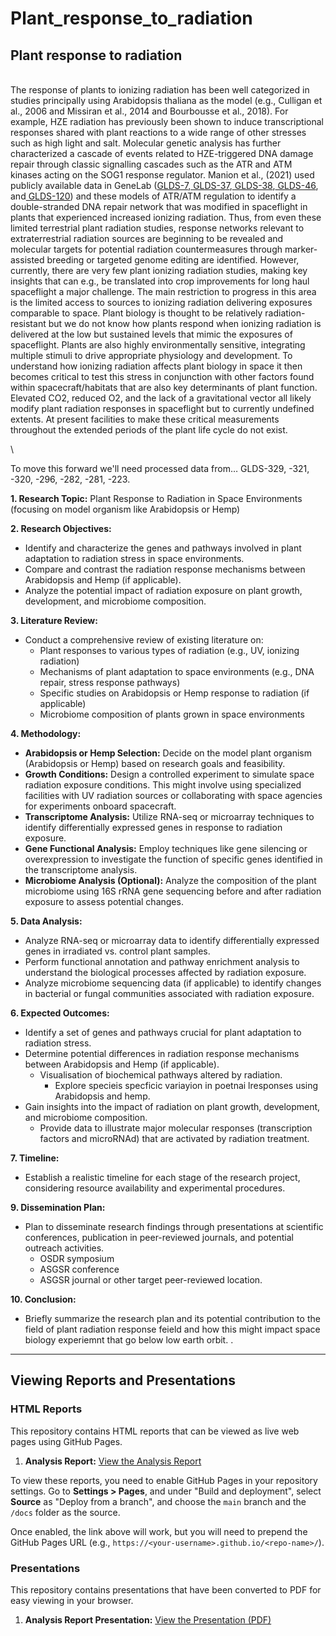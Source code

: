 # Plant\_response\_to\_radiation

## Plant response to radiation

\
The response of plants to ionizing radiation has been well categorized in studies principally using Arabidopsis thaliana as the model (e.g., Culligan et al., 2006 and Missiran et al., 2014 and Bourbousse et al., 2018). For example, HZE radiation has previously been shown to induce transcriptional responses shared with plant reactions to a wide range of other stresses such as high light and salt. Molecular genetic analysis has further characterized a cascade of events related to HZE-triggered DNA damage repair through classic signalling cascades such as the ATR and ATM kinases acting on the SOG1 response regulator. Manion et al., (2021) used publicly available data in GeneLab ([GLDS-7](https://genelab-data.ndc.nasa.gov/genelab/accession/GLDS-7/),[ GLDS-37](https://genelab-data.ndc.nasa.gov/genelab/accession/GLDS-37/),[ GLDS-38](https://genelab-data.ndc.nasa.gov/genelab/accession/GLDS-38/),[ GLDS-46](https://genelab-data.ndc.nasa.gov/genelab/accession/GLDS-46/), and[ GLDS-120](https://genelab-data.ndc.nasa.gov/genelab/accession/GLDS-120/)) and these models of ATR/ATM regulation to identify a double-stranded DNA repair network that was modified in spaceflight in plants that experienced increased ionizing radiation. Thus, from even these limited terrestrial plant radiation studies, response networks relevant to extraterrestrial radiation sources are beginning to be revealed and molecular targets for potential radiation countermeasures through marker-assisted breeding or targeted genome editing are identified. However, currently, there are very few plant ionizing radiation studies, making key insights that can e.g., be translated into crop improvements for long haul spaceflight a major challenge. The main restriction to progress in this area is the limited access to sources to ionizing radiation delivering exposures comparable to space. Plant biology is thought to be relatively radiation-resistant but we do not know how plants respond when ionizing radiation is delivered at the low but sustained levels that mimic the exposures of spaceflight. Plants are also highly environmentally sensitive, integrating multiple stimuli to drive appropriate physiology and development. To understand how ionizing radiation affects plant biology in space it then becomes critical to test this stress in conjunction with other factors found within spacecraft/habitats that are also key determinants of plant function. Elevated CO2, reduced O2, and the lack of a gravitational vector all likely modify plant radiation responses in spaceflight but to currently undefined extents. At present facilities to make these critical measurements throughout the extended periods of the plant life cycle do not exist.

\


To move this forward we'll need processed data from… GLDS-329, -321, -320, -296, -282, -281, -223.



**1. Research Topic:** Plant Response to Radiation in Space Environments (focusing on model organism like Arabidopsis or Hemp)

**2. Research Objectives:**

* Identify and characterize the genes and pathways involved in plant adaptation to radiation stress in space environments.
* Compare and contrast the radiation response mechanisms between Arabidopsis and Hemp (if applicable).
* Analyze the potential impact of radiation exposure on plant growth, development, and microbiome composition.

**3. Literature Review:**

* Conduct a comprehensive review of existing literature on:
  * Plant responses to various types of radiation (e.g., UV, ionizing radiation)
  * Mechanisms of plant adaptation to space environments (e.g., DNA repair, stress response pathways)
  * Specific studies on Arabidopsis or Hemp response to radiation (if applicable)
  * Microbiome composition of plants grown in space environments

**4. Methodology:**

* **Arabidopsis or Hemp Selection:** Decide on the model plant organism (Arabidopsis or Hemp) based on research goals and feasibility.
* **Growth Conditions:** Design a controlled experiment to simulate space radiation exposure conditions. This might involve using specialized facilities with UV radiation sources or collaborating with space agencies for experiments onboard spacecraft.
* **Transcriptome Analysis:** Utilize RNA-seq or microarray techniques to identify differentially expressed genes in response to radiation exposure.
* **Gene Functional Analysis:** Employ techniques like gene silencing or overexpression to investigate the function of specific genes identified in the transcriptome analysis.
* **Microbiome Analysis (Optional):** Analyze the composition of the plant microbiome using 16S rRNA gene sequencing before and after radiation exposure to assess potential changes.

**5. Data Analysis:**

* Analyze RNA-seq or microarray data to identify differentially expressed genes in irradiated vs. control plant samples.
* Perform functional annotation and pathway enrichment analysis to understand the biological processes affected by radiation exposure.
* Analyze microbiome sequencing data (if applicable) to identify changes in bacterial or fungal communities associated with radiation exposure.

**6. Expected Outcomes:**

* Identify a set of genes and pathways crucial for plant adaptation to radiation stress.
* Determine potential differences in radiation response mechanisms between Arabidopsis and Hemp (if applicable).
  * Visualisation of biochemical pathways altered by radiation.&#x20;
    * Explore specieis specficic variayion in poetnai lresponses using Arabidopsis and hemp.&#x20;
* Gain insights into the impact of radiation on plant growth, development, and microbiome composition.
  * Provide data to illustrate major molecular responses (transcription factors and microRNAd) that are activated by radiation treatment.&#x20;

**7. Timeline:**

* Establish a realistic timeline for each stage of the research project, considering resource availability and experimental procedures.

**9. Dissemination Plan:**

* Plan to disseminate research findings through presentations at scientific conferences, publication in peer-reviewed journals, and potential outreach activities.
  * OSDR symposium
  * ASGSR conference
  * ASGSR journal or other target peer-reviewed location.&#x20;

**10. Conclusion:**

* Briefly summarize the research plan and its potential contribution to the field of plant radiation response feield and how this might impact space biology experiemnt that go below low earth orbit. .

---

## Viewing Reports and Presentations

### HTML Reports

This repository contains HTML reports that can be viewed as live web pages using GitHub Pages.

1.  **Analysis Report:** [View the Analysis Report](docs/reports/AnalysisReport.html)

To view these reports, you need to enable GitHub Pages in your repository settings. Go to **Settings > Pages**, and under "Build and deployment", select **Source** as "Deploy from a branch", and choose the `main` branch and the `/docs` folder as the source.

Once enabled, the link above will work, but you will need to prepend the GitHub Pages URL (e.g., `https://<your-username>.github.io/<repo-name>/`).

### Presentations

This repository contains presentations that have been converted to PDF for easy viewing in your browser.

1.  **Analysis Report Presentation:** [View the Presentation (PDF)](presentations/AnalysisReport.pdf)
